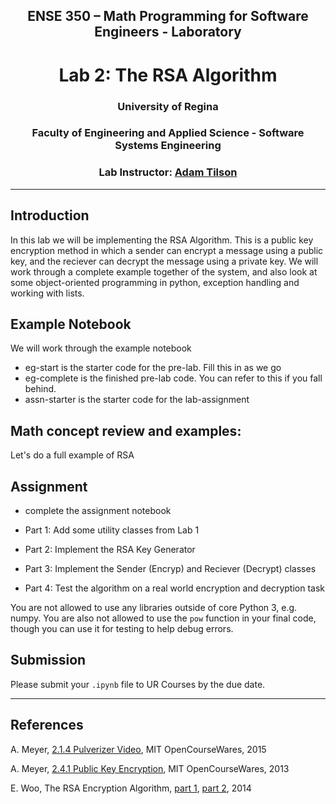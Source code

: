 <center>

## ENSE 350 – Math Programming for Software Engineers - Laboratory

# Lab 2: The RSA Algorithm

### University of Regina
### Faculty of Engineering and Applied Science - Software Systems Engineering

### Lab Instructor: [Adam Tilson](mailto:Adam.Tilson@uregina.ca)
</center>

---

## Introduction

In this lab we will be implementing the RSA Algorithm. This is a public key encryption method in which a sender can encrypt a message using a public key, and the reciever can decrypt the message using a private key. We will work through a complete example together of the system, and also look at some object-oriented programming in python, exception handling and working with lists.

## Example Notebook

We will work through the example notebook
- eg-start is the starter code for the pre-lab. Fill this in as we go
- eg-complete is the finished pre-lab code. You can refer to this if you fall behind.
- assn-starter is the starter code for the lab-assignment

## Math concept review and examples:

Let's do a full example of RSA

## Assignment

- complete the assignment notebook
 
- Part 1: Add some utility classes from Lab 1
- Part 2: Implement the RSA Key Generator
- Part 3: Implement the Sender (Encryp) and Reciever (Decrypt) classes
- Part 4: Test the algorithm on a real world encryption and decryption task

You are not allowed to use any libraries outside of core Python 3, e.g. numpy. You are also not allowed to use the `pow` function in your final code, though you can use it for testing to help debug errors. 

## Submission

Please submit your `.ipynb` file to UR Courses by the due date.

---

## References


A. Meyer, [2.1.4 Pulverizer Video](https://www.youtube.com/watch?v=yzKPotFLfsc&list=PLUl4u3cNGP60UlabZBeeqOuoLuj_KNphQ&index=37), MIT OpenCourseWares, 2015

A. Meyer, [2.4.1 Public Key Encryption](https://www.youtube.com/watch?v=yzKPotFLfsc&list=PLUl4u3cNGP60UlabZBeeqOuoLuj_KNphQ&index=37), MIT OpenCourseWares, 2013

E. Woo, The RSA Encryption Algorithm, [part 1](https://www.youtube.com/watch?v=4zahvcJ9glg), [part 2](https://www.youtube.com/watch?v=oOcTVTpUsPQ), 2014